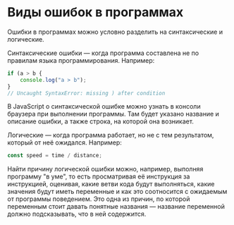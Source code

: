 # Виды ошибок в программах

Ошибки в программах можно условно разделить на синтаксические и логические.

Синтаксические ошибки — когда программа составлена не по правилам языка программирования. Например:

```js
if (a > b {
    console.log("a > b");
}
// Uncaught SyntaxError: missing ) after condition
```

В JavaScript о синтаксической ошибке можно узнать в консоли браузера при выполнении программы. Там будет указано название и описание ошибки, а также строка, на которой она возникает.

Логические — когда программа работает, но не с тем результатом, который от неё ожидался. Например:

```js
const speed = time / distance;
```

Найти причину логической ошибки можно, например, выполняя программу "в уме", то есть просматривая её инструкция за инструкцией, оценивая, какие ветви кода будут выполняться, какие значения будут иметь переменные и как это соотносится с ожидаемым от программы поведением. Это одна из причин, по которой переменным стоит давать понятные названия — название переменной должно подсказывать, что в ней содержится.
